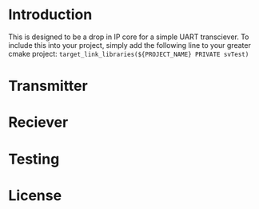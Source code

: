 # Introduction
This is designed to be a drop in IP core for a simple UART transciever. 
To include this into your project, simply add the following line to your greater 
cmake project: `target_link_libraries(${PROJECT_NAME} PRIVATE svTest)`

# Transmitter

# Reciever

# Testing

# License